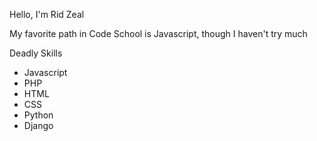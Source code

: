 Hello, I'm Rid Zeal

My favorite path in Code School is Javascript, though I haven't try much

Deadly Skills
* Javascript
* PHP
* HTML
* CSS
* Python
* Django
